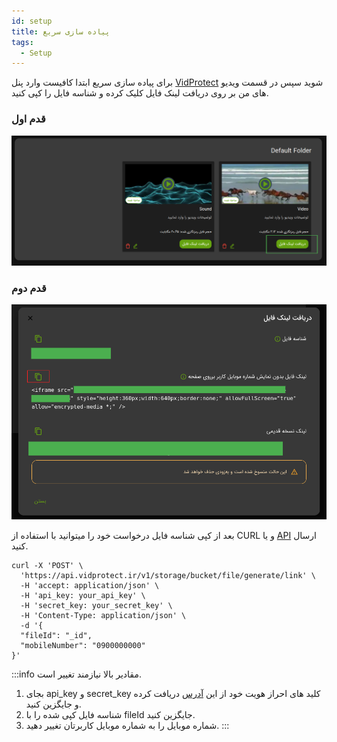 ```yaml
---
id: setup
title: پیاده سازی سریع
tags:
  - Setup
---
```


برای پیاده سازی سریع ابتدا کافیست وارد پنل
[VidProtect][]
شوید سپس در قسمت ویدیو های من بر روی دریافت لینک فایل کلیک کرده و شناسه فایل را کپی کنید.

### قدم اول

![Image](./img/03.jpg)

### قدم دوم

![Image](./img/02.jpg)

بعد از کپی شناسه فایل درخواست خود را میتوانید با استفاده از CURL و یا
[API][]
ارسال کنید.

```shell
curl -X 'POST' \
  'https://api.vidprotect.ir/v1/storage/bucket/file/generate/link' \
  -H 'accept: application/json' \
  -H 'api_key: your_api_key' \
  -H 'secret_key: your_secret_key' \
  -H 'Content-Type: application/json' \
  -d '{
  "fileId": "_id",
  "mobileNumber": "0900000000"
}'
```

:::info
مقادیر بالا نیازمند تغییر است.

1. بجای api_key و secret_key کلید های احراز هویت خود از
   این [آدرس][] دریافت کرده و جایگزین کنید.
2. شناسه فایل کپی شده را با fileId جایگزین کنید.
3. شماره موبایل را به شماره موبایل کاربرتان تغییر دهید.
   :::

[VidProtect]: https://vidprotect.ir/panel

[API]: ./file/generate-link.md#نمونه-کد

[آدرس]: https://vidprotect.ir/panel/settings/security-settings
